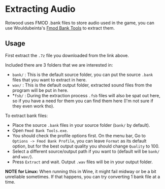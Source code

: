 # Extracting Audio

Rotwood uses FMOD .bank files to store audio used in the game, you can use Wouldubeinta's [Fmod Bank Tools](https://gamebanana.com/tools/12100) to extract them.

## Usage

First extract the `.7z` file you downloaded from the link above.
  
Included there are 3 folders that we are interested in:

- `bank/` : This is the default source folder, you can put the source `.bank` files that you want to extract in here.
- `wav/` : This is the default output folder, extracted sound files from the program will be put in here.
- *`fsb/` : During the extraction process `.fsb` files will also be spat out here, so if you have a need for them you can find them here (I'm not sure if they even work tho).

To extract bank files:

- Place the source `.bank` files in your source folder (`bank/` by default).
- Open `Fmod Bank Tools.exe`.
- You should check the profile options first. On the menu bar, Go to `Options -> Fmod Bank Profile`, you can leave `Format` as its default option, but for the best output quality you should change `Quality` to 100.
- Select a different source/output path if you want to (default will be `bank/` and `wav/`).
- Press `Extract` and wait. Output `.wav` files  will be in your output folder.

**NOTE for Linux:** When running this in Wine, it might fail midway or be a bit unreliable sometimes. If that happens, you can try converting 1 bank file at a time.

